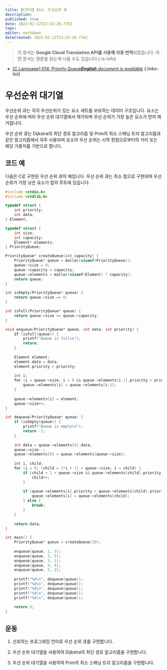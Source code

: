 ```yaml
---
title: [C언어] 014: 우선순위 큐
description: 
published: true
date: 2023-02-12T23:32:20.776Z
tags: 
editor: markdown
dateCreated: 2023-02-12T23:32:20.776Z
---
```


> 이 문서는 **Google Cloud Translation API를 사용해 자동 번역**되었습니다.
어떤 문서는 원문을 읽는게 나을 수도 있습니다.{.is-info}



- [[C Language] 014: Priority Queue***English** document is available*](/en/Knowledge-base/Algorithm/c-language-014-priority-queue)
{.links-list}


# 우선순위 대기열

우선순위 큐는 각각 우선순위가 있는 요소 세트를 보유하는 데이터 구조입니다. 요소는 우선 순위에 따라 우선 순위 대기열에서 제거되며 우선 순위가 가장 높은 요소가 먼저 제거됩니다.

우선 순위 큐는 Dijkstra의 최단 경로 알고리즘 및 Prim의 최소 스패닝 트리 알고리즘과 같은 알고리즘에서 자주 사용되며 요소의 우선 순위는 시작 정점으로부터의 거리 또는 해당 가중치를 기반으로 합니다.

## 코드 예

다음은 C로 구현된 우선 순위 큐의 예입니다. 우선 순위 큐는 최소 힙으로 구현되며 우선 순위가 가장 낮은 요소가 힙의 루트에 있습니다.


```c
#include <stdio.h>
#include <stdlib.h>

typedef struct {
    int priority;
    int data;
} Element;

typedef struct {
    int size;
    int capacity;
    Element* elements;
} PriorityQueue;

PriorityQueue* createQueue(int capacity) {
    PriorityQueue* queue = malloc(sizeof(PriorityQueue));
    queue->size = 0;
    queue->capacity = capacity;
    queue->elements = malloc(sizeof(Element) * capacity);
    return queue;
}

int isEmpty(PriorityQueue* queue) {
    return queue->size == 0;
}

int isFull(PriorityQueue* queue) {
    return queue->size == queue->capacity;
}

void enqueue(PriorityQueue* queue, int data, int priority) {
    if (isFull(queue)) {
        printf("Queue is full\n");
        return;
    }
    
    Element element;
    element.data = data;
    element.priority = priority;
    
    int i;
    for (i = queue->size; i > 0 && queue->elements[i-1].priority > priority; i--) {
        queue->elements[i] = queue->elements[i-1];
    }
    
    queue->elements[i] = element;
    queue->size++;
}

int dequeue(PriorityQueue* queue) {
    if (isEmpty(queue)) {
        printf("Queue is empty\n");
        return -1;
    }
    
    int data = queue->elements[0].data;
    queue->size--;
    queue->elements[0] = queue->elements[queue->size];
    
    int i, child;
    for (i = 0; (child = 2*i + 1) < queue->size; i = child) {
        if (child + 1 < queue->size && queue->elements[child].priority > queue->elements[child+1].priority) {
            child++;
        }
        
        if (queue->elements[i].priority > queue->elements[child].priority) {
            queue->elements[i] = queue->elements[child];
        } else {
            break;
        }
    }
    
    return data;
}

int main() {
    PriorityQueue* queue = createQueue(10);
    
    enqueue(queue, 1, 3);
    enqueue(queue, 2, 5);
    enqueue(queue, 3, 1);
    enqueue(queue, 4, 4);
    enqueue(queue, 5, 2);
    
    printf("%d\n", dequeue(queue));
    printf("%d\n", dequeue(queue));
    printf("%d\n", dequeue(queue));
    printf("%d\n", dequeue(queue));
    printf("%d\n", dequeue(queue));
    
    return 0;
}
```

## 운동

1. 선호하는 프로그래밍 언어로 우선 순위 큐를 구현합니다.

2. 우선 순위 대기열을 사용하여 Dijkstra의 최단 경로 알고리즘을 구현합니다.

3. 우선 순위 대기열을 사용하여 Prim의 최소 스패닝 트리 알고리즘을 구현합니다.